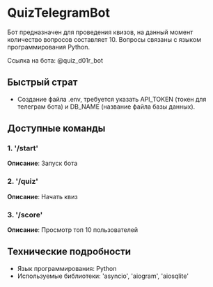 # QuizTelegramBot

Бот предназначен для проведения квизов, на данный момент количество вопросов составляет 10. Вопросы связаны с языком программирования Python.

Ссылка на бота: @quiz_d01r_bot


## Быстрый страт
- Создание файла .env, требуется указать API_TOKEN (токен для телеграм бота) и DB_NAME (название файла базы данных).


##  Доступные команды

### 1. '/start'
**Описание**: Запуск бота

### 2. '/quiz'
**Описание**: Начать квиз

### 3. '/score'
**Описание**: Просмотр топ 10 пользователей 


## Технические подробности
- Язык программирования: Python
- Используемые библиотеки: 'asyncio', 'aiogram', 'aiosqlite'